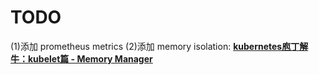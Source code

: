 


# TODO
(1)添加 prometheus metrics
(2)添加 memory isolation: **[kubernetes庖丁解牛：kubelet篇 - Memory Manager](https://mp.weixin.qq.com/s/XdvRTZ6oPFfIW7aXKAgkGQ)**
